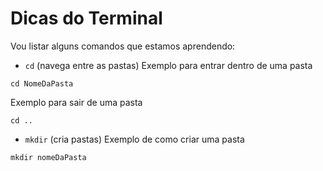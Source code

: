 # Dicas do Terminal

Vou listar alguns comandos que estamos aprendendo:

- `cd` (navega entre as pastas)
Exemplo para entrar dentro de uma pasta
```
cd NomeDaPasta
```
Exemplo para sair de uma pasta
```
cd ..
```
 - `mkdir` (cria pastas)
 Exemplo de como criar uma pasta
 ```
 mkdir nomeDaPasta
 ```
